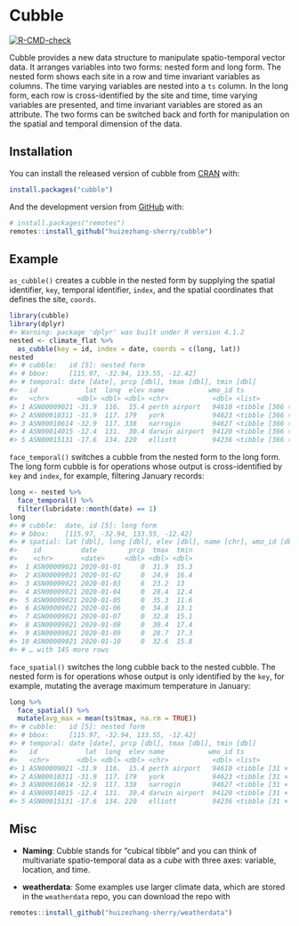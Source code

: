 
<!-- README.md is generated from README.Rmd. Please edit that file -->

# Cubble

<!-- badges: start -->

[![R-CMD-check](https://github.com/huizezhang-sherry/cubble/workflows/R-CMD-check/badge.svg)](https://github.com/huizezhang-sherry/cubble/actions)
<!-- badges: end -->

Cubble provides a new data structure to manipulate spatio-temporal
vector data. It arranges variables into two forms: nested form and long
form. The nested form shows each site in a row and time invariant
variables as columns. The time varying variables are nested into a `ts`
column. In the long form, each row is cross-identified by the site and
time, time varying variables are presented, and time invariant variables
are stored as an attribute. The two forms can be switched back and forth
for manipulation on the spatial and temporal dimension of the data.

## Installation

You can install the released version of cubble from
[CRAN](https://CRAN.R-project.org) with:

``` r
install.packages("cubble")
```

And the development version from [GitHub](https://github.com/) with:

``` r
# install.packages("remotes")
remotes::install_github("huizezhang-sherry/cubble")
```

## Example

`as_cubble()` creates a cubble in the nested form by supplying the
spatial identifier, `key`, temporal identifier, `index`, and the spatial
coordinates that defines the site, `coords`.

``` r
library(cubble)
library(dplyr)
#> Warning: package 'dplyr' was built under R version 4.1.2
nested <- climate_flat %>% 
  as_cubble(key = id, index = date, coords = c(long, lat))
nested
#> # cubble:   id [5]: nested form
#> # bbox:     [115.97, -32.94, 133.55, -12.42]
#> # temporal: date [date], prcp [dbl], tmax [dbl], tmin [dbl]
#>   id            lat  long  elev name           wmo_id ts                
#>   <chr>       <dbl> <dbl> <dbl> <chr>           <dbl> <list>            
#> 1 ASN00009021 -31.9  116.  15.4 perth airport   94610 <tibble [366 × 4]>
#> 2 ASN00010311 -31.9  117. 179   york            94623 <tibble [366 × 4]>
#> 3 ASN00010614 -32.9  117. 338   narrogin        94627 <tibble [366 × 4]>
#> 4 ASN00014015 -12.4  131.  30.4 darwin airport  94120 <tibble [366 × 4]>
#> 5 ASN00015131 -17.6  134. 220   elliott         94236 <tibble [366 × 4]>
```

`face_temporal()` switches a cubble from the nested form to the long
form. The long form cubble is for operations whose output is
cross-identified by `key` and `index`, for example, filtering January
records:

``` r
long <- nested %>% 
  face_temporal() %>% 
  filter(lubridate::month(date) == 1)
long
#> # cubble:  date, id [5]: long form
#> # bbox:    [115.97, -32.94, 133.55, -12.42]
#> # spatial: lat [dbl], long [dbl], elev [dbl], name [chr], wmo_id [dbl]
#>    id          date        prcp  tmax  tmin
#>    <chr>       <date>     <dbl> <dbl> <dbl>
#>  1 ASN00009021 2020-01-01     0  31.9  15.3
#>  2 ASN00009021 2020-01-02     0  24.9  16.4
#>  3 ASN00009021 2020-01-03     6  23.2  13  
#>  4 ASN00009021 2020-01-04     0  28.4  12.4
#>  5 ASN00009021 2020-01-05     0  35.3  11.6
#>  6 ASN00009021 2020-01-06     0  34.8  13.1
#>  7 ASN00009021 2020-01-07     0  32.8  15.1
#>  8 ASN00009021 2020-01-08     0  30.4  17.4
#>  9 ASN00009021 2020-01-09     0  28.7  17.3
#> 10 ASN00009021 2020-01-10     0  32.6  15.8
#> # … with 145 more rows
```

`face_spatial()` switches the long cubble back to the nested cubble. The
nested form is for operations whose output is only identified by the
`key`, for example, mutating the average maximum temperature in January:

``` r
long %>% 
  face_spatial() %>% 
  mutate(avg_max = mean(ts$tmax, na.rm = TRUE))
#> # cubble:   id [5]: nested form
#> # bbox:     [115.97, -32.94, 133.55, -12.42]
#> # temporal: date [date], prcp [dbl], tmax [dbl], tmin [dbl]
#>   id            lat  long  elev name           wmo_id ts                avg_max
#>   <chr>       <dbl> <dbl> <dbl> <chr>           <dbl> <list>              <dbl>
#> 1 ASN00009021 -31.9  116.  15.4 perth airport   94610 <tibble [31 × 4]>    31.6
#> 2 ASN00010311 -31.9  117. 179   york            94623 <tibble [31 × 4]>    34.6
#> 3 ASN00010614 -32.9  117. 338   narrogin        94627 <tibble [31 × 4]>    31.4
#> 4 ASN00014015 -12.4  131.  30.4 darwin airport  94120 <tibble [31 × 4]>    32.8
#> 5 ASN00015131 -17.6  134. 220   elliott         94236 <tibble [31 × 4]>    38.5
```

## Misc

- **Naming**: Cubble stands for “cubical tibble” and you can think of
multivariate spatio-temporal data as a *cube* with three axes: variable,
location, and time.

- **weatherdata**: Some examples use larger climate data, which are stored
in the `weatherdata` repo, you can download the repo with

``` r
remotes::install_github("huizezhang-sherry/weatherdata")
```

